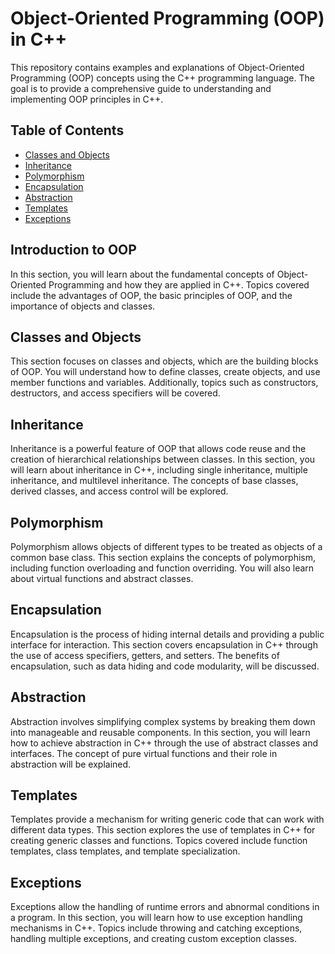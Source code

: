 # Object-Oriented Programming (OOP) in C++

This repository contains examples and explanations of Object-Oriented Programming (OOP) concepts using the C++ programming language. The goal is to provide a comprehensive guide to understanding and implementing OOP principles in C++.

## Table of Contents

- [Classes and Objects](#classes-and-objects)
- [Inheritance](#inheritance)
- [Polymorphism](#polymorphism)
- [Encapsulation](#encapsulation)
- [Abstraction](#abstraction)
- [Templates](#templates)
- [Exceptions](#exceptions)

## Introduction to OOP

In this section, you will learn about the fundamental concepts of Object-Oriented Programming and how they are applied in C++. Topics covered include the advantages of OOP, the basic principles of OOP, and the importance of objects and classes.

## Classes and Objects

This section focuses on classes and objects, which are the building blocks of OOP. You will understand how to define classes, create objects, and use member functions and variables. Additionally, topics such as constructors, destructors, and access specifiers will be covered.

## Inheritance

Inheritance is a powerful feature of OOP that allows code reuse and the creation of hierarchical relationships between classes. In this section, you will learn about inheritance in C++, including single inheritance, multiple inheritance, and multilevel inheritance. The concepts of base classes, derived classes, and access control will be explored.

## Polymorphism

Polymorphism allows objects of different types to be treated as objects of a common base class. This section explains the concepts of polymorphism, including function overloading and function overriding. You will also learn about virtual functions and abstract classes.

## Encapsulation

Encapsulation is the process of hiding internal details and providing a public interface for interaction. This section covers encapsulation in C++ through the use of access specifiers, getters, and setters. The benefits of encapsulation, such as data hiding and code modularity, will be discussed.

## Abstraction

Abstraction involves simplifying complex systems by breaking them down into manageable and reusable components. In this section, you will learn how to achieve abstraction in C++ through the use of abstract classes and interfaces. The concept of pure virtual functions and their role in abstraction will be explained.

## Templates

Templates provide a mechanism for writing generic code that can work with different data types. This section explores the use of templates in C++ for creating generic classes and functions. Topics covered include function templates, class templates, and template specialization.

## Exceptions

Exceptions allow the handling of runtime errors and abnormal conditions in a program. In this section, you will learn how to use exception handling mechanisms in C++. Topics include throwing and catching exceptions, handling multiple exceptions, and creating custom exception classes.

